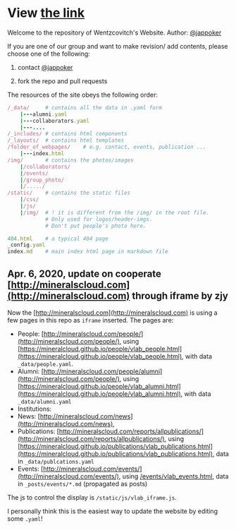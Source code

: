 # View [the link](https://mineralcloud.github.io/)

Welcome to the repository of Wentzcovitch's Website.
Author: [@jappoker](https://github.com/jappoker)

If you are one of our group and want to make revision/ add contents, please choose one of the following:

1. contact [@jappoker](https://github.com/jappoker)

2. fork the repo and pull requests

The resources of the site obeys the following order:

```ruby
/_data/     # contains all the data in .yaml form
    |---alumni.yaml
    |---collaborators.yaml
    |---....
/_includes/ # contains html components
/_layouts/  # contains html templates
/folder_of_webpages/    # e.g. contact, events, publication ...
    |---index.html
/img/       # contains the photos/images
    |/collaborators/
    |/events/
    |/group_photo/
    |/...../
/static/    # contains the static files
    |/css/   
    |/js/ 
    |/img/  # ! it is different from the /img/ in the root file. 
            # Only used for logos/header-imgs. 
            # Don't put people's photo here.

404.html    # a typical 404 page
_config.yaml
index.md    # main index html page in markdown file
```

<!-- Redirect to [http://wgroup.mineralscloud.com/](http://wgroup.mineralscloud.com/) -->

## Apr. 6, 2020, update on cooperate [http://mineralscloud.com](http://mineralscloud.com) through iframe by zjy

Now the [http://mineralscloud.com](http://mineralscloud.com) is using a few pages in this repo as `iframe` inserted.
The pages are:
* People: [http://mineralscloud.com/people/](http://mineralscloud.com/people/), using [https://mineralcloud.github.io/people/vlab_people.html](https://mineralcloud.github.io/people/vlab_people.html), with data `_data/people.yaml`.
* Alumni:  [http://mineralscloud.com/people/alumni](http://mineralscloud.com/people/), using [https://mineralcloud.github.io/people/vlab_alumni.html](https://mineralcloud.github.io/people/vlab_alumni.html), with data `_data/alumni.yaml`
* Institutions:
* News: [http://mineralscloud.com/news](http://mineralscloud.com/news),
* Publications: [http://mineralscloud.com/reports/allpublications/](http://mineralscloud.com/reports/allpublications/), using [https://mineralcloud.github.io/publications/vlab_publications.html](https://mineralcloud.github.io/publications/vlab_publications.html), data in `_data/publcations.yaml`
* Events: [http://mineralscloud.com/events/](http://mineralscloud.com/events/), using [/events/vlab_events.html](https://mineralcloud.github.io/events/vlab_events.html), data in `_posts/events/*.md` (propagated as posts)


The js to control the display is `/static/js/vlab_iframe.js`.

I personally think this is the easiest way to update the website by editing some `.yaml`!

